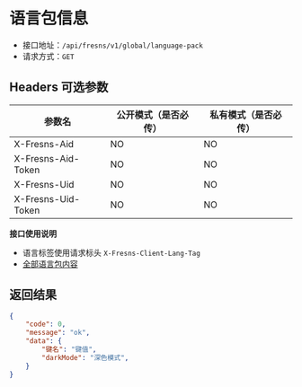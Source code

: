 # 语言包信息

- 接口地址：`/api/fresns/v1/global/language-pack`
- 请求方式：`GET`

## Headers 可选参数

| 参数名 | 公开模式（是否必传） | 私有模式（是否必传） |
| --- | --- | --- |
| X-Fresns-Aid | NO | NO |
| X-Fresns-Aid-Token | NO | NO |
| X-Fresns-Uid | NO | NO |
| X-Fresns-Uid-Token | NO | NO |

**接口使用说明**

- 语言标签使用请求标头 `X-Fresns-Client-Lang-Tag`
- [全部语言包内容](../../reference/language-pack.md)

## 返回结果

```json
{
    "code": 0,
    "message": "ok",
    "data": {
        "键名": "键值",
        "darkMode": "深色模式",
    }
}
```
